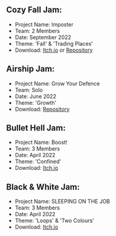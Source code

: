 <div>
  <h2>Cozy Fall Jam:</h2>
  <ul>
    <li>Project Name: Imposter
    <li>Team: 2 Members
    <li>Date: September 2022
    <li>Theme: 'Fall' & 'Trading Places'
    <li>Download: <a href="https://mynameslex.itch.io/imposter">Itch.io</a> or <a href="https://github.com/Jacob-Daniels/Game-Jams/tree/main/Downloads/Cozy-Fall-Jam-2022">Repository</a>
  </ul>

  <h2>Airship Jam:</h2>
  <ul>
    <li>Project Name: Grow Your Defence
    <li>Team: Solo
    <li>Date: June 2022
    <li>Theme: 'Growth'
    <li>Download: <a href="https://github.com/Jacob-Daniels/Game-Jams/tree/main/Downloads/Airship-Jam-2022">Repository</a>
  </ul>
  
  <h2>Bullet Hell Jam:</h2>
  <ul>
    <li>Project Name: Boost!
    <li>Team: 3 Members
    <li>Date: April 2022
    <li>Theme: 'Confined'
    <li>Download: <a href="https://mynameslex.itch.io/boost">Itch.io</a>
  </ul>
  
  <h2>Black & White Jam:</h2>
  <ul>
    <li>Project Name: SLEEPING ON THE JOB
    <li>Team: 3 Members
    <li>Date: April 2022
    <li>Theme: 'Loops' & 'Two Colours'
    <li>Download: <a href="https://yayacob.itch.io/sleeping-on-the-job">Itch.io</a>
  </ul>
</div>
